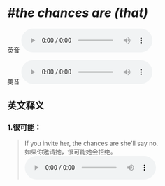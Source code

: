 # ***\#the chances are (that)*** 
英音
<audio src="./media/the chances are that1_AAC.aac" controls="controls"></audio>

美音
<audio src="./media/the chances are that2_AAC.aac" controls="controls"></audio>



  

英文释义
---
### 1.**很可能：**  

 > If you invite her, the chances are she'll say no.  
 > 如果你邀请她，很可能她会拒绝。    
<audio src="./media/Chance-102_AAC.aac" controls="controls"></audio>



